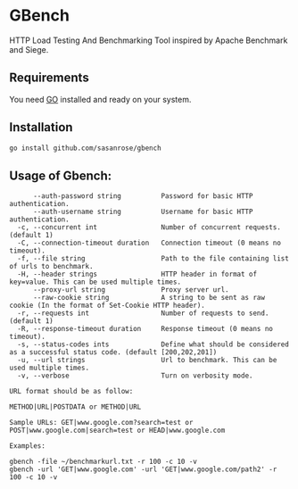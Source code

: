 GBench
======

HTTP Load Testing And Benchmarking Tool inspired by Apache Benchmark and Siege.

## Requirements

You need [GO](https://golang.org) installed and ready on your system.

## Installation

```bash
go install github.com/sasanrose/gbench
```

## Usage of Gbench:                                                                                                            
```
      --auth-password string          Password for basic HTTP authentication.                                                                                                                
      --auth-username string          Username for basic HTTP authentication.
  -c, --concurrent int                Number of concurrent requests. (default 1)
  -C, --connection-timeout duration   Connection timeout (0 means no timeout).
  -f, --file string                   Path to the file containing list of urls to benchmark.
  -H, --header strings                HTTP header in format of key=value. This can be used multiple times.
      --proxy-url string              Proxy server url.
      --raw-cookie string             A string to be sent as raw cookie (In the format of Set-Cookie HTTP header).
  -r, --requests int                  Number of requests to send. (default 1)
  -R, --response-timeout duration     Response timeout (0 means no timeout).
  -s, --status-codes ints             Define what should be considered as a successful status code. (default [200,202,201])
  -u, --url strings                   Url to benchmark. This can be used multiple times.
  -v, --verbose                       Turn on verbosity mode.

URL format should be as follow:

METHOD|URL|POSTDATA or METHOD|URL

Sample URLs: GET|www.google.com?search=test or POST|www.google.com|search=test or HEAD|www.google.com

Examples:

gbench -file ~/benchmarkurl.txt -r 100 -c 10 -v
gbench -url 'GET|www.google.com' -url 'GET|www.google.com/path2' -r 100 -c 10 -v
```
